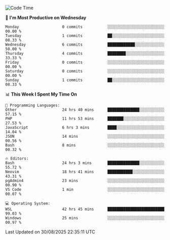 <!--START_SECTION:waka-->
![Code Time](http://img.shields.io/badge/Code%20Time-5%2C711%20hrs%2048%20mins-blue)

📅 **I'm Most Productive on Wednesday** 

```text
Monday                   0 commits           ░░░░░░░░░░░░░░░░░░░░░░░░░   00.00 % 
Tuesday                  1 commits           ██░░░░░░░░░░░░░░░░░░░░░░░   08.33 % 
Wednesday                6 commits           ████████████░░░░░░░░░░░░░   50.00 % 
Thursday                 4 commits           ████████░░░░░░░░░░░░░░░░░   33.33 % 
Friday                   0 commits           ░░░░░░░░░░░░░░░░░░░░░░░░░   00.00 % 
Saturday                 0 commits           ░░░░░░░░░░░░░░░░░░░░░░░░░   00.00 % 
Sunday                   1 commits           ██░░░░░░░░░░░░░░░░░░░░░░░   08.33 % 
```


📊 **This Week I Spent My Time On** 

```text
💬 Programming Languages: 
Other                    24 hrs 40 mins      ██████████████░░░░░░░░░░░   57.15 % 
PHP                      11 hrs 53 mins      ███████░░░░░░░░░░░░░░░░░░   27.53 % 
JavaScript               6 hrs 3 mins        ████░░░░░░░░░░░░░░░░░░░░░   14.04 % 
JSON                     14 mins             ░░░░░░░░░░░░░░░░░░░░░░░░░   00.56 % 
Bash                     8 mins              ░░░░░░░░░░░░░░░░░░░░░░░░░   00.32 % 

🔥 Editors: 
Bash                     24 hrs 3 mins       ██████████████░░░░░░░░░░░   55.72 % 
Neovim                   18 hrs 41 mins      ███████████░░░░░░░░░░░░░░   43.31 % 
pgAdmin4                 23 mins             ░░░░░░░░░░░░░░░░░░░░░░░░░   00.90 % 
VS Code                  1 min               ░░░░░░░░░░░░░░░░░░░░░░░░░   00.07 % 

💻 Operating System: 
WSL                      42 hrs 45 mins      █████████████████████████   99.03 % 
Windows                  25 mins             ░░░░░░░░░░░░░░░░░░░░░░░░░   00.97 % 
```


 Last Updated on 30/08/2025 22:35:11 UTC
<!--END_SECTION:waka-->
